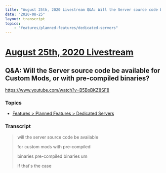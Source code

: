 ```yaml
---
title: "August 25th, 2020 Livestream Q&A: Will the Server source code be available for Custom Mods, or with pre-compiled binaries?"
date: "2020-08-25"
layout: transcript
topics:
    - "features/planned-features/dedicated-servers"
---
```

# [August 25th, 2020 Livestream](../2020-08-25.md)
## Q&A: Will the Server source code be available for Custom Mods, or with pre-compiled binaries?
https://www.youtube.com/watch?v=B5BoBKZ8SF8

### Topics
* [Features > Planned Features > Dedicated Servers](../topics/features/planned-features/dedicated-servers.md)

### Transcript

> will the server source code be available
> 
> for custom mods with pre-compiled
> 
> binaries pre-compiled binaries um
> 
> if that's the case
> 
